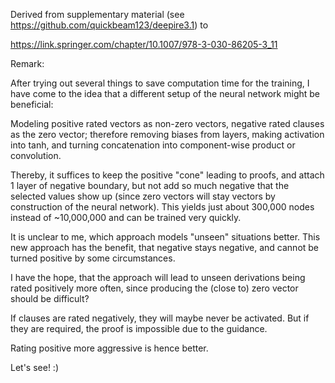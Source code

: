 Derived from supplementary material (see https://github.com/quickbeam123/deepire3.1) to 

https://link.springer.com/chapter/10.1007/978-3-030-86205-3_11

Remark:

After trying out several things to save computation time for the training, I have come to the idea that a different setup of the neural network might be beneficial:

Modeling positive rated vectors as non-zero vectors, negative rated clauses as the zero vector; therefore removing biases from layers, making activation into tanh, and turning concatenation into component-wise product or convolution.

Thereby, it suffices to keep the positive "cone" leading to proofs, and attach 1 layer of negative boundary, but not add so much negative that the selected values show up (since zero vectors will stay vectors by construction of the neural network). This yields just about 300,000 nodes instead of ~10,000,000 and can be trained very quickly.

It is unclear to me, which approach models "unseen" situations better. This new approach has the benefit, that negative stays negative, and cannot be turned positive by some circumstances.

I have the hope, that the approach will lead to unseen derivations being rated positively more often, since producing the (close to) zero vector should be difficult?

If clauses are rated negatively, they will maybe never be activated. But if they are required, the proof is impossible due to the guidance.

Rating positive more aggressive is hence better.

Let's see! :)
